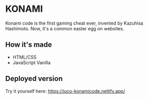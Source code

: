 # KONAMI
Konami code is the first gaming cheat ever, invented by Kazuhisa Hashimoto. Now, it's a common easter egg on websites.

## How it's made
- HTML/CSS
- JavaScript Vanilla

## Deployed version
Try it yourself here: https://juco-konamicode.netlify.app/
